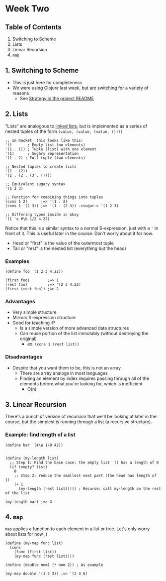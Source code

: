 # Week Two

## Table of Contents
1. Switching to Scheme
2. Lists
3. Linear Recursion
4. `map`

## 1. Switching to Scheme
- This is just here for completeness
- We were using Clojure last week, but are switching for a variety of reasons
  - See [Strategy in the project README](https://github.com/expede/teaching-fp#strategy)

## 2. Lists
"Lists" are analogous to [linked lists](http://en.wikipedia.org/wiki/Linked_list),
but is implemented as a series of nested tuples of the form `(value, (value, (value, ())))`

```racket
;; In Racket, this looks like this:
'()       ; Empty list (no elements)
'(1 . ()) ; Tuple (list) with one element
'(1)      ; Sugary representation
'(1 . 2) ; Full tuple (two elements)

;; Nested tuples to create lists
'(1 . (2))
'(1 . (2 . (3 . ())))

;; Equivalent sugary syntax
'(1 2 3)

;; Function for combining things into tuples
(cons 1 2)      ;=> '(1 . 2)
(cons 1 '(2 3)) ;=> '(1 . (2 3)) ->sugar-> '(1 2 3)

;; Differing types inside is okay
'(1 'a #\b 1/2 4.22)
```

Notice that this is a similar syntax to a normal S-expression, just with a `'`
in front of it. This is useful later in the course. Don't worry about it for now.

- Head or "first" is the value of the outermost tuple
- Tail or "rest" is the nested list (everything but the head)

### Examples
```racket
(define foo '(1 2 3 4.22))

(first foo)        ;=> 1
(rest foo)         ;=> '(2 3 4.22)
(first (rest foo)) ;=> 2
```

### Advantages
- Very simple structure
- Mirrors S-expression structure
- Good for teaching :P
  - Is a simple version of more advanced data structures
  - Can reuse portion of the list immutably (without destroying the original)
    - ex. `(cons 1 (rest list))`

### Disadvantages
- Despite that you want them to be, this is not an array
  - There are array analogs in most languages
  - Finding an element by index requires passing through all of the elements before
  what you're looking for, which is inefficient
    - O(n)

## 3. Linear Recursion
There's a bunch of version of recursion that we'll be looking at later in
the course, but the simplest is running through a list (a recursive structure).

### Example: find length of a list
```racket
(define bar '(#\a 1/8 42))


(define (my-length list)
  ;; Step 1: Find the base case: the empty list '() has a length of 0
  (if (empty? list)
    0
    ;; Step 2: reduce the smallest next part (the head has length of 1)
    (+ 1
      (my-length (rest list))))) ; Recurse: call my-length on the rest of the list

(my-length bar) ;=> 3
```

## 4. `map`
`map` applies a function to each element in a list or tree.
Let's only worry about lists for now ;)

```racket
(define (my-map func list)
  (cons
    (func (first list))
    (my-map func (rest list))))

(define (double num) (* num 2)) ; As example

(my-map double '(1 2 3)) ;=> '(2 4 6)
```
